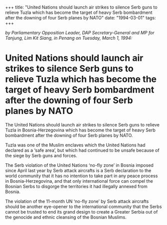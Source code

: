 +++ 
title: "United Nations should launch air strikes to silence Serb guns to relieve Tuzla which has become the target of heavy Serb bombardment after the downing of four Serb planes by NATO"
date: "1994-03-01"
tags:
+++

_by Parliamentary Opposition Leader, DAP Secretary-General and MP for Tanjung, Lim Kit Siang, in Penang on Tuesday, March 1, 1994:_

# United Nations should launch air strikes to silence Serb guns to relieve Tuzla which has become the target of heavy Serb bombardment after the downing of four Serb planes by NATO

The United Nations should launch air strikes to silence Serb guns to relieve Tuzla in Bosnia-Herzegovina which has become the target of heavy Serb bombardment after the downing of four Serb planes by NATO.</u>

Tuzla was one of the Muslim enclaves which the United Nations had declared as a ‘safe area’, but which had continued to be unsafe because of the siege by Serb guns and forces.

The Serb violation of the United Nations ‘no-fly zone’ in Bosnia imposed since April last year by Serb attack aircrafts is a Serb declaration to the world community that it has no intention to take part in any peace process in Bosnia-Herzegovina, and that only international force can compel the Bosnian Serbs to disgorge the territories it had illegally annexed from Bosnia.

The violation of the 11-month UN ‘no-fly zone’ by Serb attack aircrafts should be another eye-opener to the international community that the Serbs cannot be trusted to end its grand design to create a Greater Serbia out of the genocide and ethnic cleansing of the Bosnian Muslims.
 
